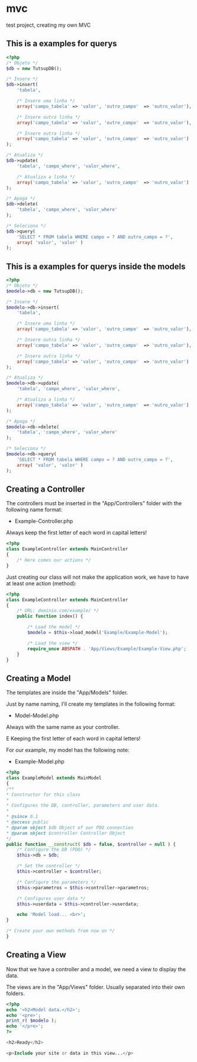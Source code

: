 # mvc
test project, creating my own MVC

## This is a examples for querys

```php
<?php
/* Objeto */
$db = new TutsupDB();

/* Insere */
$db->insert(
	'tabela', 

	/* Insere uma linha */
	array('campo_tabela' => 'valor', 'outro_campo'  => 'outro_valor'),

	/* Insere outra linha */
	array('campo_tabela' => 'valor', 'outro_campo'  => 'outro_valor'),

	/* Insere outra linha */
	array('campo_tabela' => 'valor', 'outro_campo'  => 'outro_valor')
);

/* Atualiza */
$db->update(
	'tabela', 'campo_where', 'valor_where',

	/* Atualiza a linha */
	array('campo_tabela' => 'valor', 'outro_campo'  => 'outro_valor')
);

/* Apaga */
$db->delete(
	'tabela', 'campo_where', 'valor_where'
);

/* Seleciona */
$db->query(
	'SELECT * FROM tabela WHERE campo = ? AND outro_campo = ?',
	array( 'valor', 'valor' )
);
```

## This is a examples for querys inside the models

```php
<?php
/* Objeto */
$modelo->db = new TutsupDB();

/* Insere */
$modelo->db->insert(
	'tabela', 

	/* Insere uma linha */
	array('campo_tabela' => 'valor', 'outro_campo'  => 'outro_valor'),

	/* Insere outra linha */
	array('campo_tabela' => 'valor', 'outro_campo'  => 'outro_valor'),

	/* Insere outra linha */
	array('campo_tabela' => 'valor', 'outro_campo'  => 'outro_valor')
);

/* Atualiza */
$modelo->db->update(
	'tabela', 'campo_where', 'valor_where',

	/* Atualiza a linha */
	array('campo_tabela' => 'valor', 'outro_campo'  => 'outro_valor')
);

/* Apaga */
$modelo->db->delete(
	'tabela', 'campo_where', 'valor_where'
);

/* Seleciona */
$modelo->db->query(
	'SELECT * FROM tabela WHERE campo = ? AND outro_campo = ?',
	array( 'valor', 'valor' )
);
```

## Creating a Controller

The controllers must be inserted in the "App/Controllers" folder with the following name format:

* Example-Controller.php

Always keep the first letter of each word in capital letters!

```php
<?php
class ExampleController extends MainController
{
	/* Here comes our actions */
}
```


Just creating our class will not make the application work, we have to have at least one action (method):

```php
<?php
class ExampleController extends MainController
{
	/* URL: dominio.com/example/ */
	public function index() {

		/* Load the model */
		$modelo = $this->load_model('Example/Example-Model');

		/* Load the view */
		require_once ABSPATH . 'App/Views/Example/Example-View.php';
	}
}
```

## Creating a Model

The templates are inside the "App/Models" folder.

Just by name naming, I'll create my templates in the following format:

* Model-Model.php

Always with the same name as your controller.

E Keeping the first letter of each word in capital letters!

For our example, my model has the following note:

* Example-Model.php

```php
<?php
class ExampleModel extends MainModel
{
/**
* Constructor for this class
*
* Configures the DB, controller, parameters and user data.
*
* @since 0.1
* @access public
* @param object $db Object of our PDO connection
* @param object $controller Controller Object
*/
public function __construct( $db = false, $controller = null ) {
	/* Configure the DB (PDO) */
	$this->db = $db;

	/* Set the controller */
	$this->controller = $controller;

	/* Configure the parameters */
	$this->parametros = $this->controller->parametros;

	/* Configures user data */
	$this->userdata = $this->controller->userdata;

	echo 'Model load... <br>';
}

/* Create your own methods from now on */
}
```

## Creating a View

Now that we have a controller and a model, we need a view to display the data.

The views are in the "App/Views" folder. Usually separated into their own folders.

```php
<?php
echo '<h2>Model data.</h2>';
echo '<pre>';
print_r( $modelo );
echo '</pre>';
?>

<h2>Ready</h2>

<p>Include your site or data in this view...</p>
```